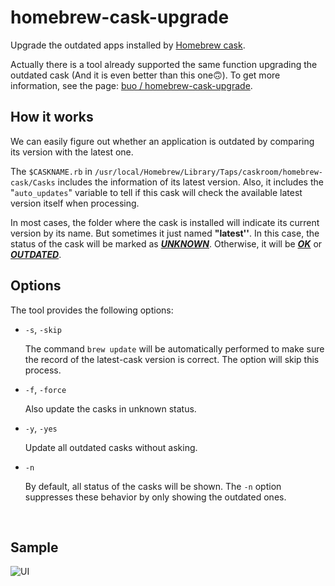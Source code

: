 # homebrew-cask-upgrade
Upgrade the outdated apps installed by [Homebrew cask](https://caskroom.github.io).

Actually there is a tool already supported the same function upgrading the outdated cask (And it is even better than this one🙃). To get more information, see the page: [buo / homebrew-cask-upgrade](https://github.com/buo/homebrew-cask-upgrade).



## How it works

We can easily figure out whether an application is outdated by comparing its version with the latest one.

The `$CASKNAME.rb` in  `/usr/local/Homebrew/Library/Taps/caskroom/homebrew-cask/Casks` includes the information of its latest version. Also, it includes the "`auto_updates`" variable to tell if this cask will check the available latest version itself when processing.

In most cases, the folder where the cask is installed will indicate its current version by its name. But sometimes it just named **"latest''**. In this case, the status of the cask will be marked as <u>***UNKNOWN***</u>. Otherwise, it will be <u>***OK***</u> or <u>***OUTDATED***</u>. 



## Options

The tool provides the following options:

+ `-s`, `-skip`

  The command  `brew update` will be automatically performed to make sure the record of the latest-cask version is correct. The option will skip this process.


+ `-f`, `-force`

  Also update the casks in unknown status.

+ `-y`, `-yes`

  Update all outdated casks without asking.

+ `-n`

  By default, all status of the casks will be shown. The `-n` option suppresses these behavior by only showing the outdated ones.

  ​


## Sample

![UI](http://ox1e3odx6.bkt.clouddn.com/%E5%B1%8F%E5%B9%95%E5%BF%AB%E7%85%A7%202017-11-23%20%E4%B8%8B%E5%8D%887.18.58.png)

